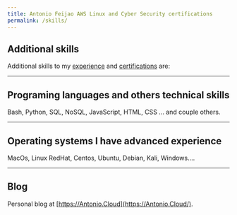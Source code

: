 ```yaml
---
title: Antonio Feijao AWS Linux and Cyber Security certifications
permalink: /skills/
---
```


## Additional skills

Additional skills to my [experience](/experience/) and [certifications](/certifications/) are:

---

## Programing languages and others technical skills

Bash, Python, SQL, NoSQL, JavaScript, HTML, CSS ... and couple others.

----

## Operating systems I have advanced experience

MacOs, Linux RedHat, Centos, Ubuntu, Debian, Kali, Windows....

----

## Blog

Personal blog at [https://Antonio.Cloud](https://Antonio.Cloud/).
